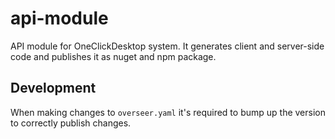 # api-module

API module for OneClickDesktop system.
It generates client and server-side code and publishes it as nuget and npm package.

## Development

When making changes to `overseer.yaml` it's required to bump up the version to correctly publish changes.
